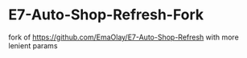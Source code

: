# E7-Auto-Shop-Refresh-Fork
fork of https://github.com/EmaOlay/E7-Auto-Shop-Refresh with more lenient params
